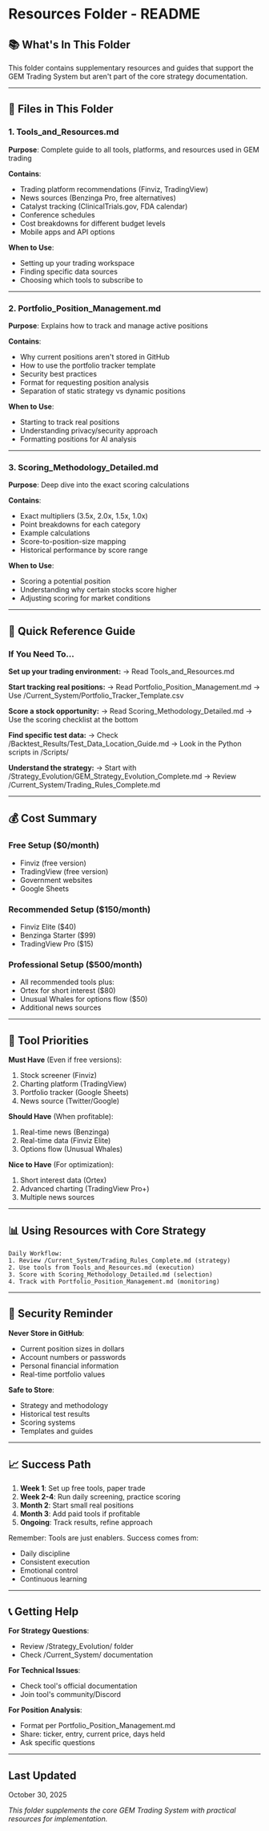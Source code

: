 # Resources Folder - README

## 📚 What's In This Folder

This folder contains supplementary resources and guides that support the GEM Trading System but aren't part of the core strategy documentation.

---

## 📁 Files in This Folder

### 1. **Tools_and_Resources.md**
**Purpose**: Complete guide to all tools, platforms, and resources used in GEM trading

**Contains**:
- Trading platform recommendations (Finviz, TradingView)
- News sources (Benzinga Pro, free alternatives)
- Catalyst tracking (ClinicalTrials.gov, FDA calendar)
- Conference schedules
- Cost breakdowns for different budget levels
- Mobile apps and API options

**When to Use**: 
- Setting up your trading workspace
- Finding specific data sources
- Choosing which tools to subscribe to

---

### 2. **Portfolio_Position_Management.md**
**Purpose**: Explains how to track and manage active positions

**Contains**:
- Why current positions aren't stored in GitHub
- How to use the portfolio tracker template
- Security best practices
- Format for requesting position analysis
- Separation of static strategy vs dynamic positions

**When to Use**:
- Starting to track real positions
- Understanding privacy/security approach
- Formatting positions for AI analysis

---

### 3. **Scoring_Methodology_Detailed.md** 
**Purpose**: Deep dive into the exact scoring calculations

**Contains**:
- Exact multipliers (3.5x, 2.0x, 1.5x, 1.0x)
- Point breakdowns for each category
- Example calculations
- Score-to-position-size mapping
- Historical performance by score range

**When to Use**:
- Scoring a potential position
- Understanding why certain stocks score higher
- Adjusting scoring for market conditions

---

## 🎯 Quick Reference Guide

### If You Need To...

**Set up your trading environment:**
→ Read Tools_and_Resources.md

**Start tracking real positions:**
→ Read Portfolio_Position_Management.md
→ Use /Current_System/Portfolio_Tracker_Template.csv

**Score a stock opportunity:**
→ Read Scoring_Methodology_Detailed.md
→ Use the scoring checklist at the bottom

**Find specific test data:**
→ Check /Backtest_Results/Test_Data_Location_Guide.md
→ Look in the Python scripts in /Scripts/

**Understand the strategy:**
→ Start with /Strategy_Evolution/GEM_Strategy_Evolution_Complete.md
→ Review /Current_System/Trading_Rules_Complete.md

---

## 💰 Cost Summary

### Free Setup ($0/month)
- Finviz (free version)
- TradingView (free version)
- Government websites
- Google Sheets

### Recommended Setup ($150/month)
- Finviz Elite ($40)
- Benzinga Starter ($99)
- TradingView Pro ($15)

### Professional Setup ($500/month)
- All recommended tools plus:
- Ortex for short interest ($80)
- Unusual Whales for options flow ($50)
- Additional news sources

---

## 🔧 Tool Priorities

**Must Have** (Even if free versions):
1. Stock screener (Finviz)
2. Charting platform (TradingView)
3. Portfolio tracker (Google Sheets)
4. News source (Twitter/Google)

**Should Have** (When profitable):
1. Real-time news (Benzinga)
2. Real-time data (Finviz Elite)
3. Options flow (Unusual Whales)

**Nice to Have** (For optimization):
1. Short interest data (Ortex)
2. Advanced charting (TradingView Pro+)
3. Multiple news sources

---

## 📊 Using Resources with Core Strategy

```
Daily Workflow:
1. Review /Current_System/Trading_Rules_Complete.md (strategy)
2. Use tools from Tools_and_Resources.md (execution)
3. Score with Scoring_Methodology_Detailed.md (selection)
4. Track with Portfolio_Position_Management.md (monitoring)
```

---

## 🔐 Security Reminder

**Never Store in GitHub**:
- Current position sizes in dollars
- Account numbers or passwords
- Personal financial information
- Real-time portfolio values

**Safe to Store**:
- Strategy and methodology
- Historical test results
- Scoring systems
- Templates and guides

---

## 📈 Success Path

1. **Week 1**: Set up free tools, paper trade
2. **Week 2-4**: Run daily screening, practice scoring
3. **Month 2**: Start small real positions
4. **Month 3**: Add paid tools if profitable
5. **Ongoing**: Track results, refine approach

Remember: Tools are just enablers. Success comes from:
- Daily discipline
- Consistent execution
- Emotional control
- Continuous learning

---

## 📞 Getting Help

**For Strategy Questions**:
- Review /Strategy_Evolution/ folder
- Check /Current_System/ documentation

**For Technical Issues**:
- Check tool's official documentation
- Join tool's community/Discord

**For Position Analysis**:
- Format per Portfolio_Position_Management.md
- Share: ticker, entry, current price, days held
- Ask specific questions

---

## Last Updated
October 30, 2025

*This folder supplements the core GEM Trading System with practical resources for implementation.*
